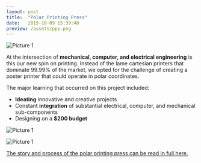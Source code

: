 ```yaml
---
layout: post
title:  "Polar Printing Press"
date:   2015-10-09 15:39:40
preview: /assets/ppp.png
---
```


![Picture 1]({{"/assets/polarPrinting.gif"|absolute_url}})

At the intersection of __mechanical, computer, and electrical engineering__ is this our new spin on printing. Instead of the lame cartesian printers that dominate 99.99% of the market, we opted for the challenge of creating a poster printer that could operate in polar coordinates.

The major learning that occurred on this project included:
- __Ideating__ innovative and creative projects
- Constant __integration__ of substantial electrical, computer, and mechanical sub-components
- Designing on a __$200 budget__

![Picture 1]({{"/assets/polarPrint.jpg"|absolute_url}})

![Picture 1]({{"/assets/pppMechanical.jpg"|absolute_url}})

[The story and process of the polar printing press can be read in full here.](http://poe.olin.edu/2015/polarprintingpress/)
